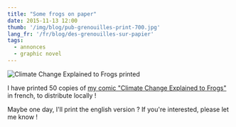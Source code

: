 ```yaml
---
title: "Some frogs on paper"
date: 2015-11-13 12:00
thumb: '/img/blog/pub-grenouilles-print-700.jpg'
lang_fr: '/fr/blog/des-grenouilles-sur-papier'
tags:
  - annonces
  - graphic novel
---
```


![Climate Change Explained to Frogs printed](/img/blog/pub-grenouilles-print-700.jpg)

I have printed 50 copies of [my comic "Climate Change Explained to Frogs"](../comics) in french, to distribute locally !  

Maybe one day, I'll print the english version ? If you're interested, please let me know !
